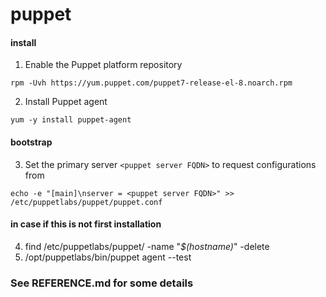 
# puppet

#### install

1) Enable the Puppet platform repository
```
rpm -Uvh https://yum.puppet.com/puppet7-release-el-8.noarch.rpm
```
2) Install Puppet agent
```
yum -y install puppet-agent
```

#### bootstrap

3) Set the primary server `<puppet server FQDN>` to request configurations from
```
echo -e "[main]\nserver = <puppet server FQDN>" >> /etc/puppetlabs/puppet/puppet.conf
```

#### in case if this is not first installation

4) find /etc/puppetlabs/puppet/ -name "*$(hostname)*" -delete
5) /opt/puppetlabs/bin/puppet agent --test

### See REFERENCE.md for some details
